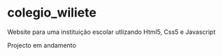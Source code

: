 # colegio_wiliete
 Website para uma instituição escolar utlizando Html5, Css5 e Javascript



Projecto em andamento 